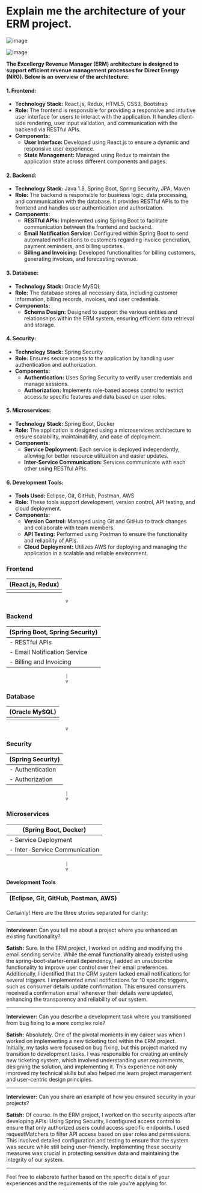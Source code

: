 # Explain me the architecture of your ERM project.

![image](https://github.com/Gavh2909/NOTES-QUESTIONS/assets/87062915/9e791fb9-ab6d-444b-a4b0-752afd7ce13d)

![image](https://github.com/Gavh2909/NOTES-QUESTIONS/assets/87062915/58edcd26-0b74-49dc-b104-e1732fe38eda)

**The Excellergy Revenue Manager (ERM) architecture is designed to support efficient revenue management processes for Direct Energy (NRG). Below is an overview of the architecture:**

#### 1. **Frontend:**
- **Technology Stack:** React.js, Redux, HTML5, CSS3, Bootstrap
- **Role:** The frontend is responsible for providing a responsive and intuitive user interface for users to interact with the application. It handles client-side rendering, user input validation, and communication with the backend via RESTful APIs.
- **Components:**
  - **User Interface:** Developed using React.js to ensure a dynamic and responsive user experience.
  - **State Management:** Managed using Redux to maintain the application state across different components and pages.

#### 2. **Backend:**
- **Technology Stack:** Java 1.8, Spring Boot, Spring Security, JPA, Maven
- **Role:** The backend is responsible for business logic, data processing, and communication with the database. It provides RESTful APIs to the frontend and handles user authentication and authorization.
- **Components:**
  - **RESTful APIs:** Implemented using Spring Boot to facilitate communication between the frontend and backend.
  - **Email Notification Service:** Configured within Spring Boot to send automated notifications to customers regarding invoice generation, payment reminders, and billing updates.
  - **Billing and Invoicing:** Developed functionalities for billing customers, generating invoices, and forecasting revenue.

#### 3. **Database:**
- **Technology Stack:** Oracle MySQL
- **Role:** The database stores all necessary data, including customer information, billing records, invoices, and user credentials.
- **Components:**
  - **Schema Design:** Designed to support the various entities and relationships within the ERM system, ensuring efficient data retrieval and storage.

#### 4. **Security:**
- **Technology Stack:** Spring Security
- **Role:** Ensures secure access to the application by handling user authentication and authorization.
- **Components:**
  - **Authentication:** Uses Spring Security to verify user credentials and manage sessions.
  - **Authorization:** Implements role-based access control to restrict access to specific features and data based on user roles.

#### 5. **Microservices:**
- **Technology Stack:** Spring Boot, Docker
- **Role:** The application is designed using a microservices architecture to ensure scalability, maintainability, and ease of deployment.
- **Components:**
  - **Service Deployment:** Each service is deployed independently, allowing for better resource utilization and easier updates.
  - **Inter-Service Communication:** Services communicate with each other using RESTful APIs.

#### 6. **Development Tools:**
- **Tools Used:** Eclipse, Git, GitHub, Postman, AWS
- **Role:** These tools support development, version control, API testing, and cloud deployment.
- **Components:**
  - **Version Control:** Managed using Git and GitHub to track changes and collaborate with team members.
  - **API Testing:** Performed using Postman to ensure the functionality and reliability of APIs.
  - **Cloud Deployment:** Utilizes AWS for deploying and managing the application in a scalable and reliable environment.




### Frontend                 
|                (React.js, Redux)               |
|------------------------------------------------|
                          |
                          v

### Backend  
|        (Spring Boot, Spring Security)          |
|------------------------------------------------|
| - RESTful APIs                                 |
| - Email Notification Service                   |
| - Billing and Invoicing                        |

                          |
                          v
### Database                    
|                  (Oracle MySQL)                |
|------------------------------------------------|
                          |
                          v

### Security                    
|                 (Spring Security)              |
|------------------------------------------------|
| - Authentication                               |
| - Authorization                                |

                          |
                          v

### Microservices                 
|              (Spring Boot, Docker)             |
|------------------------------------------------|
| - Service Deployment                           |
| - Inter-Service Communication                  |

                          |
                          v


#### Development Tools          
| (Eclipse, Git, GitHub, Postman, AWS)           |
|------------------------------------------------|


Certainly! Here are the three stories separated for clarity:

---

**Interviewer:** Can you tell me about a project where you enhanced an existing functionality?

**Satish:** Sure. In the ERM project, I worked on adding and modifying the email sending service. While the email functionality already existed using the spring-boot-starter-email dependency, I added an unsubscribe functionality to improve user control over their email preferences. Additionally, I identified that the CRM system lacked email notifications for several triggers. I implemented email notifications for 10 specific triggers, such as consumer details update confirmation. This ensured consumers received a confirmation email whenever their details were updated, enhancing the transparency and reliability of our system.

---

**Interviewer:** Can you describe a development task where you transitioned from bug fixing to a more complex role?

**Satish:** Absolutely. One of the pivotal moments in my career was when I worked on implementing a new ticketing tool within the ERM project. Initially, my tasks were focused on bug fixing, but this project marked my transition to development tasks. I was responsible for creating an entirely new ticketing system, which involved understanding user requirements, designing the solution, and implementing it. This experience not only improved my technical skills but also helped me learn project management and user-centric design principles.

---

**Interviewer:** Can you share an example of how you ensured security in your projects?

**Satish:** Of course. In the ERM project, I worked on the security aspects after developing APIs. Using Spring Security, I configured access control to ensure that only authorized users could access specific endpoints. I used requestMatchers to filter API access based on user roles and permissions. This involved detailed configuration and testing to ensure that the system was secure while still being user-friendly. Implementing these security measures was crucial in protecting sensitive data and maintaining the integrity of our system.

---

Feel free to elaborate further based on the specific details of your experiences and the requirements of the role you're applying for.
